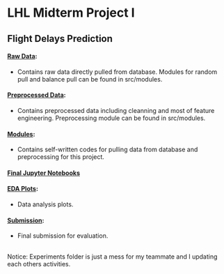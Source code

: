 # LHL Midterm Project I
## Flight Delays Prediction
#### [Raw Data](data/raw):<br>
* Contains raw data directly pulled from database. Modules for random pull and balance pull can be found in src/modules. <br>
#### [Preprocessed Data](data/preprocessed):<br>
* Contains preprocessed data including cleanning and most of feature engineering. Preprocessing module can be found in src/modules. <br>
#### [Modules](src/modules): <br>
* Contains self-written codes for pulling data from database and preprocessing for this project. <br>
#### [Final Jupyter Notebooks](src/notebooks) <br>
#### [EDA Plots](plots):
* Data analysis plots. <br>
#### [Submission](submission.csv):
* Final submission for evaluation. <br>
<br>
Notice: Experiments folder is just a mess for my teammate and I updating each others activities.
